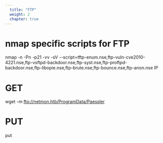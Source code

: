 ```yaml
---
  title: "FTP"
  weight: 2
  chapter: true
---
```

# nmap specific scripts for FTP

nmap -n -Pn -p21 -vv -sV --script=tftp-enum.nse,ftp-vuln-cve2010-4221.nse,ftp-vsftpd-backdoor.nse,ftp-syst.nse,ftp-proftpd-backdoor.nse,ftp-libopie.nse,ftp-brute.nse,ftp-bounce.nse,ftp-anon.nse IP

# GET
wget -m ftp://netmon.htb/ProgramData/Paessler

# PUT
put
